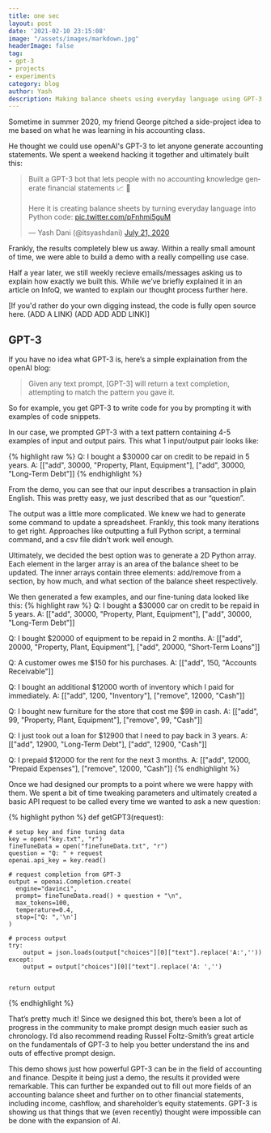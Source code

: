 ```yaml
---
title: one sec
layout: post
date: '2021-02-10 23:15:08'
image: "/assets/images/markdown.jpg"
headerImage: false
tag:
- gpt-3
- projects
- experiments
category: blog
author: Yash
description: Making balance sheets using everyday language using GPT-3.
---
```


Sometime in summer 2020, my friend George pitched a side-project idea to me based on what he was learning in his accounting class. 

He thought we could use openAI's GPT-3 to let anyone generate accounting statements. We spent a weekend hacking it together and ultimately built this:

<blockquote class="twitter-tweet"><p lang="en" dir="ltr">Built a GPT-3 bot that lets people with no accounting knowledge generate financial statements 📈 👀<br><br>Here it is creating balance sheets by turning everyday language into Python code: <a href="https://t.co/pFnhmi5guM">pic.twitter.com/pFnhmi5guM</a></p>&mdash; Yash Dani (@itsyashdani) <a href="https://twitter.com/itsyashdani/status/1285695850300219392?ref_src=twsrc%5Etfw">July 21, 2020</a></blockquote> <script async src="https://platform.twitter.com/widgets.js" charset="utf-8"></script>


Frankly, the results completely blew us away. Within a really small amount of time, we were able to build a demo with a really compelling use case.

Half a year later, we still weekly recieve emails/messages asking us to explain how exactly we built this. While we’ve briefly explained it in an article on InfoQ, we wanted to explain our thought process further here. 

[If you'd rather do your own digging instead, the code is fully open source here. (ADD A LINK) (ADD ADD ADD LINK)]


## GPT-3 
If you have no idea what GPT-3 is, here’s a simple explaination from the openAI blog:

> Given any text prompt, [GPT-3] will return a text completion, attempting to match the pattern you gave it.

So for example, you get GPT-3 to write code for you by prompting it with examples of code snippets.

In our case, we prompted GPT-3 with a text pattern containing 4-5 examples of input and output pairs. This what 1 input/output pair looks like:

{% highlight raw %}
Q: I bought a $30000 car on credit to be repaid in 5 years. 
A: [["add", 30000, "Property, Plant, Equipment"], ["add", 30000, "Long-Term Debt"]]
{% endhighlight %}

From the demo, you can see that our input describes a transaction in plain English. This was pretty easy, we just described that as our “question”. 

The output was a little more complicated. We knew we had to generate some command to update a spreadsheet. Frankly, this took many iterations to get right. Approaches like outputting a full Python script, a terminal command, and a csv file didn’t work well enough. 

Ultimately, we decided the best option was to generate a 2D Python array. Each element in the larger array is an area of the balance sheet to be updated. The inner arrays contain three elements: add/remove from a section, by how much, and what section of the balance sheet respectively.

We then generated a few examples, and our fine-tuning data looked like this:
{% highlight raw %}
Q: I bought a $30000 car on credit to be repaid in 5 years. 
A: [["add", 30000, "Property, Plant, Equipment"], ["add", 30000, "Long-Term Debt"]]

Q: I bought $20000 of equipment to be repaid in 2 months. 
A: [["add", 20000, "Property, Plant, Equipment"], ["add", 20000, "Short-Term Loans"]]

Q: A customer owes me $150 for his purchases. 
A: [["add", 150, "Accounts Receivable"]]

Q: I bought an additional $12000 worth of inventory which I paid for immediately.
A: [["add", 1200, "Inventory"], ["remove", 12000, "Cash"]]

Q: I bought new furniture for the store that cost me $99 in cash.
A: [["add", 99, "Property, Plant, Equipment"], ["remove", 99, "Cash"]]

Q: I just took out a loan for $12900 that I need to pay back in 3 years.
A: [["add", 12900, "Long-Term Debt"], ["add", 12900, "Cash"]]

Q: I prepaid $12000 for the rent for the next 3 months.
A: [["add", 12000, "Prepaid Expenses"], ["remove", 12000, "Cash"]]
{% endhighlight %}

Once we had designed our prompts to a point where we were happy with them. We spent a bit of time tweaking parameters and ultimately created a basic API request to be called every time we wanted to ask a new question:

{% highlight python %}
def getGPT3(request):

	# setup key and fine tuning data
	key = open("key.txt", "r")
	fineTuneData = open("fineTuneData.txt", "r")
	question = "Q: " + request
	openai.api_key = key.read()

	# request completion from GPT-3
	output = openai.Completion.create(
	  engine="davinci",
	  prompt= fineTuneData.read() + question + "\n",
	  max_tokens=100,
	  temperature=0.4,
	  stop=["Q: ",'\n']	
	)

	# process output
	try:
		output = json.loads(output["choices"][0]["text"].replace('A:',''))
	except:
		output = output["choices"][0]["text"].replace('A: ','')


	return output
{% endhighlight %}

That’s pretty much it! Since we designed this bot, there’s been a lot of progress in the community to make prompt design much easier such as chronology. I’d also recommend reading Russel Foltz-Smith’s great article on the fundamentals of GPT-3 to help you better understand the ins and outs of effective prompt design.


This demo shows just how powerful GPT-3 can be in the field of accounting and finance. Despite it being just a demo, the results it provided were remarkable. This can further be expanded out to fill out more fields of an accounting balance sheet and further on to other financial statements, including income, cashflow, and shareholder’s equity statements. GPT-3 is showing us that things that we (even recently) thought were impossible can be done with the expansion of AI.
